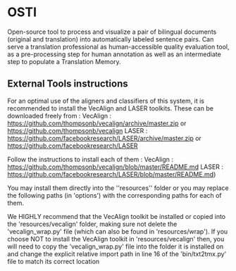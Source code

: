 # OSTI
Open-source tool to process and visualize a pair of bilingual documents (original and translation) into automatically labeled sentence pairs.  Can serve a translation professional as human-accessible quality evaluation tool, as a pre-processing step for human annotation as well as an intermediate step to populate a Translation Memory.

## External Tools instructions
For an optimal use of the aligners and classifiers of this system, it is recommended to install the VecAlign and
LASER toolkits. These can be downloaded freely from : 
VecAlign : https://github.com/thompsonb/vecalign/archive/master.zip  or  https://github.com/thompsonb/vecalign
LASER : https://github.com/facebookresearch/LASER/archive/master.zip  or  https://github.com/facebookresearch/LASER

Follow the instructions to install each of them : 
VecAlign : https://github.com/thompsonb/vecalign/blob/master/README.md
LASER : https://github.com/facebookresearch/LASER/blob/master/README.md)

You may install them directly into the ''resources'' folder or you may replace the following paths (in 'options')
with the corresponding paths for each of them.

We HIGHLY recommend that the VecAlign toolkit be installed or copied into the 'resources/vecalign' folder,
making sure not delete the 'vecalign\_wrap.py' file (which can also be found in 'resources/wrap').
If you choose NOT to install the VecAlign toolkit in 'resources/vecalign' then, you will need to copy
the 'vecalign\_wrap.py' file into the folder it is installed on and change the explicit relative import path in
line 16 of the 'bin/txt2tmx.py' file to match its correct location
